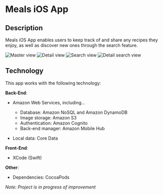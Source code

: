 # Meals iOS App #

## Description ##

Meals iOS App enables users to keep track of and share any recipes they enjoy, as well as discover new ones through the search feature. 

![Master view](https://i.imgur.com/AY5cOPH.png)
![Detail view](https://i.imgur.com/927VNqd.png)
![Search view](https://i.imgur.com/C0ShkTE.png)
![Detail search view](https://i.imgur.com/I2GTK3M.png)

## Technology ##

This app works with the following technology:

**Back-End**:

+ Amazon Web Services, including...  
  + Database: Amazon NoSQL and Amazon DynamoDB  
  + Image storage: Amazon S3  
  + Authentication: Amazon Cognito  
  + Back-end manager: Amazon Mobile Hub

+ Local data: Core Data

**Front-End**: 

+ XCode (Swift)  

**Other**:

+ Dependencies: CocoaPods  

*Note: Project is in progress of improvement*
